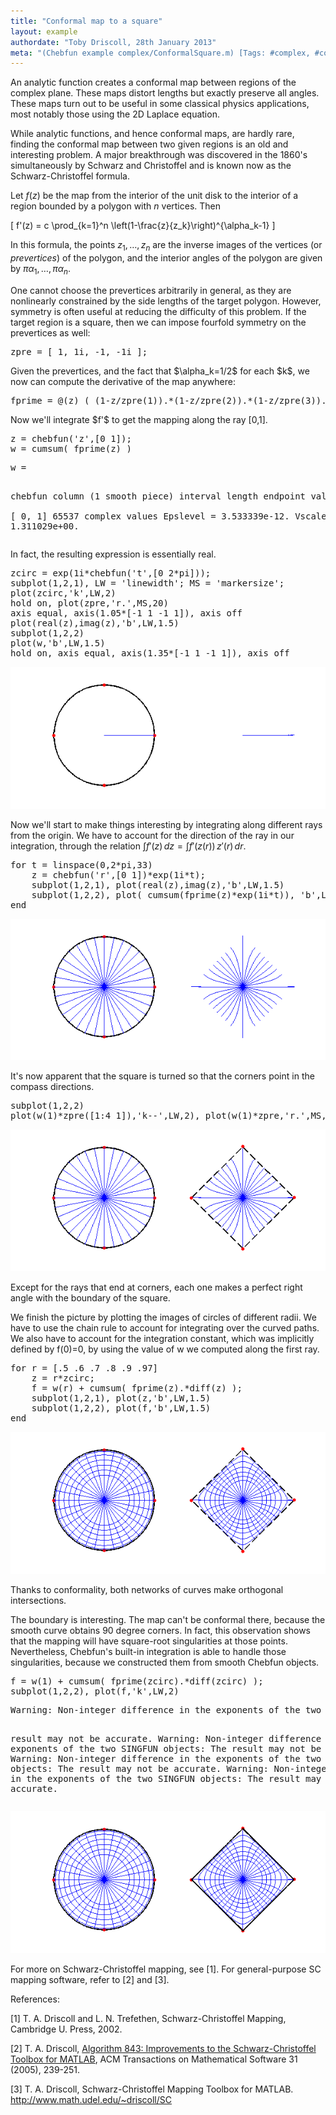 ```yaml
---
title: "Conformal map to a square"
layout: example
authordate: "Toby Driscoll, 28th January 2013"
meta: "(Chebfun example complex/ConformalSquare.m) [Tags: #complex, #conformalmap, #integral, #singularities]"
---
```


An analytic function creates a conformal map between regions of the complex plane. These maps distort lengths but exactly preserve all angles. These maps turn out to be useful in some classical physics applications, most notably those using the 2D Laplace equation.

While analytic functions, and hence conformal maps, are hardly rare, finding the conformal map between two given regions is an old and interesting problem. A major breakthrough was discovered in the 1860's simultaneously by Schwarz and Christoffel and is known now as the Schwarz-Christoffel formula.

Let $f(z)$ be the map from the interior of the unit disk to the interior of a region bounded by a polygon with $n$ vertices. Then

\[  f'(z) = c \prod_{k=1}^n \left(1-\frac{z}{z_k}\right)^{\alpha_k-1}  \]

In this formula, the points $z_1,\ldots,z_n$ are the inverse images of the vertices (or _prevertices_) of the polygon, and the interior angles of the polygon are given by $\pi\alpha_1,\ldots,\pi\alpha_n$.

One cannot choose the prevertices arbitrarily in general, as they are nonlinearly constrained by the side lengths of the target polygon. However, symmetry is often useful at reducing the difficulty of this problem. If the target region is a square, then we can impose fourfold symmetry on the prevertices as well:

<pre class="mcode-input">zpre = [ 1, 1i, -1, -1i ];</pre>Given the prevertices, and the fact that $\alpha_k=1/2$ for each $k$, we now can compute the derivative of the map anywhere:

<pre class="mcode-input">fprime = @(z) ( (1-z/zpre(1)).*(1-z/zpre(2)).*(1-z/zpre(3)).*(1-z/zpre(4)) ).^(-0.5);</pre>Now we'll integrate $f'$ to get the mapping along the ray [0,1].

<pre class="mcode-input">z = chebfun('z',[0 1]);
w = cumsum( fprime(z) )</pre><pre class="mcode-output">w = 
   chebfun column (1 smooth piece)
       interval       length   endpoint values  
[       0,       1]    65537    complex values 
Epslevel = 3.533339e-12.  Vscale = 1.311029e+00.
</pre>In fact, the resulting expression is essentially real.

<pre class="mcode-input">zcirc = exp(1i*chebfun('t',[0 2*pi]));
subplot(1,2,1), LW = 'linewidth'; MS = 'markersize';
plot(zcirc,'k',LW,2)
hold on, plot(zpre,'r.',MS,20)
axis equal, axis(1.05*[-1 1 -1 1]), axis off
plot(real(z),imag(z),'b',LW,1.5)
subplot(1,2,2)
plot(w,'b',LW,1.5)
hold on, axis equal, axis(1.35*[-1 1 -1 1]), axis off</pre><img src="img/ConformalSquare_01.png" class="figure" alt="">

Now we'll start to make things interesting by integrating along different rays from the origin. We have to account for the direction of the ray in our integration, through the relation $\int f'(z)\,dz = \int f'(z(r))\, z'(r)\,dr$.

<pre class="mcode-input">for t = linspace(0,2*pi,33)
    z = chebfun('r',[0 1])*exp(1i*t);
    subplot(1,2,1), plot(real(z),imag(z),'b',LW,1.5)
    subplot(1,2,2), plot( cumsum(fprime(z)*exp(1i*t)), 'b',LW,1.5 )
end</pre><img src="img/ConformalSquare_02.png" class="figure" alt="">

It's now apparent that the square is turned so that the corners point in the compass directions.

<pre class="mcode-input">subplot(1,2,2)
plot(w(1)*zpre([1:4 1]),'k--',LW,2), plot(w(1)*zpre,'r.',MS,20)</pre><img src="img/ConformalSquare_03.png" class="figure" alt="">

Except for the rays that end at corners, each one makes a perfect right angle with the boundary of the square.

We finish the picture by plotting the images of circles of different radii. We have to use the chain rule to account for integrating over the curved paths. We also have to account for the integration constant, which was implicitly defined by f(0)=0, by using the value of w we computed along the first ray.

<pre class="mcode-input">for r = [.5 .6 .7 .8 .9 .97]
    z = r*zcirc;
    f = w(r) + cumsum( fprime(z).*diff(z) );
    subplot(1,2,1), plot(z,'b',LW,1.5)
    subplot(1,2,2), plot(f,'b',LW,1.5)
end</pre><img src="img/ConformalSquare_04.png" class="figure" alt="">

Thanks to conformality, both networks of curves make orthogonal intersections.

The boundary is interesting. The map can't be conformal there, because the smooth curve obtains 90 degree corners. In fact, this observation shows that the mapping will have square-root singularities at those points. Nevertheless, Chebfun's built-in integration is able to handle those singularities, because we constructed them from smooth Chebfun objects.

<pre class="mcode-input">f = w(1) + cumsum( fprime(zcirc).*diff(zcirc) );
subplot(1,2,2), plot(f,'k',LW,2)</pre><pre class="mcode-output">Warning: Non-integer difference in the exponents of the two SINGFUN objects: The
result may not be accurate. 
Warning: Non-integer difference in the exponents of the two SINGFUN objects: The
result may not be accurate. 
Warning: Non-integer difference in the exponents of the two SINGFUN objects: The
result may not be accurate. 
Warning: Non-integer difference in the exponents of the two SINGFUN objects: The
result may not be accurate. 
</pre><img src="img/ConformalSquare_05.png" class="figure" alt="">

For more on Schwarz-Christoffel mapping, see [1]. For general-purpose SC mapping software, refer to [2] and [3].

References:

[1] T. A. Driscoll and L. N. Trefethen, Schwarz-Christoffel Mapping, Cambridge U. Press, 2002.

[2] T. A. Driscoll, <a href="http://dx.doi.org/10.1145/1067967.1067971">Algorithm 843: Improvements to the Schwarz-Christoffel Toolbox for MATLAB</a>, ACM Transactions on Mathematical Software 31 (2005), 239-251.

[3] T. A. Driscoll, Schwarz-Christoffel Mapping Toolbox for MATLAB. <a href="http://www.math.udel.edu/~driscoll/SC">http://www.math.udel.edu/~driscoll/SC</a>

